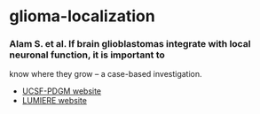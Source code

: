 # glioma-localization


### Alam S. et al. If brain glioblastomas integrate with local neuronal function, it is important to
know where they grow – a case-based investigation.

* [UCSF-PDGM website](https://wiki.cancerimagingarchive.net/pages/viewpage.action?pageId=119705830)
* [LUMIERE website](https://figshare.com/s/f3f5429e9e9275ad279d)




